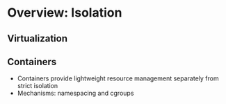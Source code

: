 # Overview: Isolation 

## Virtualization 

## Containers 
* Containers provide lightweight resource management separately from strict isolation
* Mechanisms: namespacing and cgroups 
